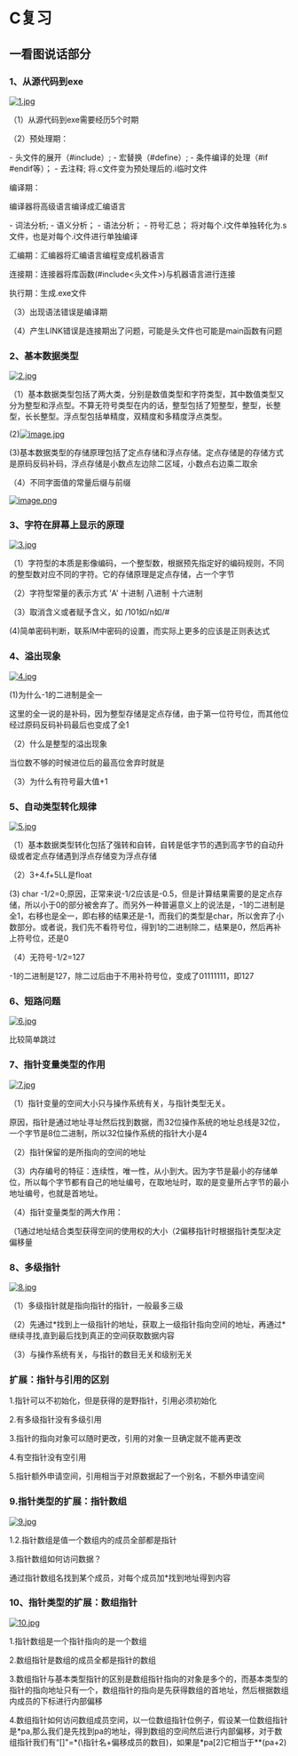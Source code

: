 # C复习

## 一看图说话部分

### 1、从源代码到exe



 [![1.jpg](https://i.postimg.cc/Qtk8BTp5/1.jpg)](https://postimg.cc/1nXh2475)

（1）从源代码到exe需要经历5个时期

（2）预处理期：

\- 头文件的展开（#include）;
\- 宏替换（#define）;
\- 条件编译的处理（#if #endif等）；
\- 去注释;
将.c文件变为预处理后的.i临时文件

编译期：

编译器将高级语言编译成汇编语言

\- 词法分析;
\- 语义分析；
\- 语法分析；
\- 符号汇总；
将对每个.i文件单独转化为.s文件，也是对每个.i文件进行单独编译

汇编期：汇编器将汇编语言编程变成机器语言

连接期：连接器将库函数(#include<头文件>)与机器语言进行连接

执行期：生成.exe文件

（3）出现语法错误是编译期

（4）产生LINK错误是连接期出了问题，可能是头文件也可能是main函数有问题

### 2、基本数据类型

[![2.jpg](https://i.postimg.cc/3r1rY2rQ/2.jpg)](https://postimg.cc/Yj4BxGmd)

（1）基本数据类型包括了两大类，分别是数值类型和字符类型，其中数值类型又分为整型和浮点型。不算无符号类型在内的话，整型包括了短整型，整型，长整型，长长整型。浮点型包括单精度，双精度和多精度浮点类型。

(2)[![image.jpg](https://i.postimg.cc/RhZBNbC5/image.jpg)](https://postimg.cc/zb6MQ7R0)

(3)基本数据类型的存储原理包括了定点存储和浮点存储。定点存储是的存储方式是原码反码补码，浮点存储是小数点左边除二区域，小数点右边乘二取余

（4）不同字面值的常量后缀与前缀

[![image.png](https://i.postimg.cc/J0nf1DKR/image.png)](https://postimg.cc/gXCSs0f7)

### 3、字符在屏幕上显示的原理

[![3.jpg](https://i.postimg.cc/Gh6WCpD1/3.jpg)](https://postimg.cc/9rt8PC1x)

（1）字符型的本质是影像编码，一个整型数，根据预先指定好的编码规则，不同的整型数对应不同的字符。它的存储原理是定点存储，占一个字节

（2）字符型常量的表示方式 ’A' 十进制 八进制 十六进制

（3）取消含义或者赋予含义，如 /101如/n如/#

(4)简单密码判断，联系IM中密码的设置，而实际上更多的应该是正则表达式

### 4、溢出现象

[![4.jpg](https://i.postimg.cc/CxbpV2VL/4.jpg)](https://postimg.cc/MnZF7dTh)

(1)为什么-1的二进制是全一

这里的全一说的是补码，因为整型存储是定点存储，由于第一位符号位，而其他位经过原码反码补码最后也变成了全1

（2）什么是整型的溢出现象

当位数不够的时候进位后的最高位舍弃时就是

（3）为什么有符号最大值+1

### 5、自动类型转化规律

[![5.jpg](https://i.postimg.cc/1tnLJ7MQ/5.jpg)](https://postimg.cc/0MvWNfLW)

（1）基本数据类型转化包括了强转和自转，自转是低字节的遇到高字节的自动升级或者定点存储遇到浮点存储变为浮点存储

（2）3+4.f+5LL是float

(3) char -1/2=0;原因，正常来说-1/2应该是-0.5，但是计算结果需要的是定点存储，所以小于0的部分被舍弃了。而另外一种普遍意义上的说法是，-1的二进制是全1，右移也是全一，即右移的结果还是-1，而我们的类型是char，所以舍弃了小数部分。或者说，我们先不看符号位，得到1的二进制除二，结果是0，然后再补上符号位，还是0

（4）无符号-1/2=127

-1的二进制是127，除二过后由于不用补符号位，变成了01111111，即127

### 6、短路问题

[![6.jpg](https://i.postimg.cc/0QYCkpyS/6.jpg)](https://postimg.cc/TLPbQ5m2)

比较简单跳过

### 7、指针变量类型的作用

[![7.jpg](https://i.postimg.cc/Hk057pgG/7.jpg)](https://postimg.cc/dh1Dbc3n)

（1）指针变量的空间大小只与操作系统有关，与指针类型无关。

原因，指针是通过地址寻址然后找到数据，而32位操作系统的地址总线是32位，一个字节是8位二进制，所以32位操作系统的指针大小是4

（2）指针保留的是所指向的空间的地址

（3）内存编号的特征：连续性，唯一性，从小到大。因为字节是最小的存储单位，所以每个字节都有自己的地址编号，在取地址时，取的是变量所占字节的最小地址编号，也就是首地址。

（4）指针变量类型的两大作用：

（1通过地址结合类型获得空间的使用权的大小（2偏移指针时根据指针类型决定偏移量

### 8、多级指针

[![8.jpg](https://i.postimg.cc/TPRbVZdK/8.jpg)](https://postimg.cc/BjVts713)

（1）多级指针就是指向指针的指针，一般最多三级

（2）先通过\*找到上一级指针的地址，获取上一级指针指向空间的地址，再通过\*继续寻找,直到最后找到真正的空间获取数据内容

（3）与操作系统有关，与指针的数目无关和级别无关

### 扩展：指针与引用的区别

1.指针可以不初始化，但是获得的是野指针，引用必须初始化

2.有多级指针没有多级引用

3.指针的指向对象可以随时更改，引用的对象一旦确定就不能再更改

4.有空指针没有空引用

5.指针额外申请空间，引用相当于对原数据起了一个别名，不额外申请空间

### 9.指针类型的扩展：指针数组

[![9.jpg](https://i.postimg.cc/BvMKMMbM/9.jpg)](https://postimg.cc/xkN8dGKz)

1.2.指针数组是值一个数组内的成员全部都是指针

3.指针数组如何访问数据？

通过指针数组名找到某个成员，对每个成员加*找到地址得到内容

### 10、指针类型的扩展：数组指针

[![10.jpg](https://i.postimg.cc/Tw1WSgWG/10.jpg)](https://postimg.cc/PpGxvL4F)

1.指针数组是一个指针指向的是一个数组

2.数组指针是数组的成员全都是指针的数组

3.数组指针与基本类型指针的区别是数组指针指向的对象是多个的，而基本类型的指针的指向地址只有一个，数组指针的指向是先获得数组的首地址，然后根据数组内成员的下标进行内部偏移

4.数组指针如何访问数组成员空间，以一位数组指针位例子，假设某一位数组指针是\*pa,那么我们是先找到pa的地址，得到数组的空间然后进行内部偏移，对于数组指针我们有“[]"=\*\(\指针名+偏移成员的数目\)，如果是\*pa[2]它相当于\*\*(pa+2)
